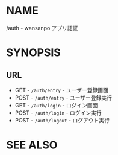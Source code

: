 # NAME

/auth - wansanpo アプリ認証

# SYNOPSIS

## URL

- GET - `/auth/entry` - ユーザー登録画面
- POST - `/auth/entry` - ユーザー登録実行
- GET - `/auth/login` - ログイン画面
- POST - `/auth/login` - ログイン実行
- POST - `/auth/logout` - ログアウト実行

# SEE ALSO
